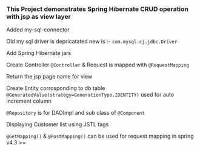 
### This Project demonstrates Spring Hibernate CRUD operation with jsp as view layer
  Added my-sql-connector
  
  Old my sql driver is depricatated new is :- ``` com.mysql.cj.jdbc.Driver ```

  Add Spring Hibernate jars

  Create Controller ``` @Controller ``` & Request is mapped with ``` @RequestMapping ```

  Return the jsp page name for view

 Create Entity corrosponding to db table
 ``` @GeneratedValue(strategy=GenerationType.IDENTITY)``` used for auto increment column

 ```@Repository``` is for DAOImpl and sub class of ```@Component```

  Displaying Customer list using JSTL tags

```@GetMapping()``` & ```@PostMapping()``` can be used for request mapping in spring v4.3 >=